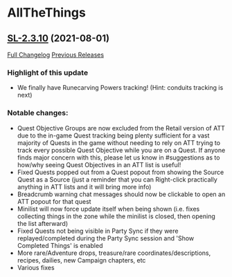 # AllTheThings

## [SL-2.3.10](https://github.com/DFortun81/AllTheThings/tree/SL-2.3.10) (2021-08-01)
[Full Changelog](https://github.com/DFortun81/AllTheThings/compare/SL-2.3.9...SL-2.3.10) [Previous Releases](https://github.com/DFortun81/AllTheThings/releases)

### Highlight of this update

- We finally have Runecarving Powers tracking! (Hint: conduits tracking is next)

### Notable changes:

- Quest Objective Groups are now excluded from the Retail version of ATT due to the in-game Quest tracking being plenty sufficient for a vast majority of Quests in the game without needing to rely on ATT trying to track every possible Quest Objective while you are on a Quest. If anyone finds major concern with this, please let us know in #suggestions as to how/why seeing Quest Objectives in an ATT list is useful!
- Fixed Quests popped out from a Quest popout from showing the Source Quest as a Source (just a reminder that you can Right-click practically anything in ATT lists and it will bring more info)
- Breadcrumb warning chat messages should now be clickable to open an ATT popout for that quest
- Minilist will now force update itself when being shown (i.e. fixes collecting things in the zone while the minilist is closed, then opening the list afterward)
- Fixed Quests not being visible in Party Sync if they were replayed/completed during the Party Sync session and 'Show Completed Things' is enabled
- More rare/Adventure drops, treasure/rare coordinates/descriptions, recipes, dailies, new Campaign chapters, etc
- Various fixes

